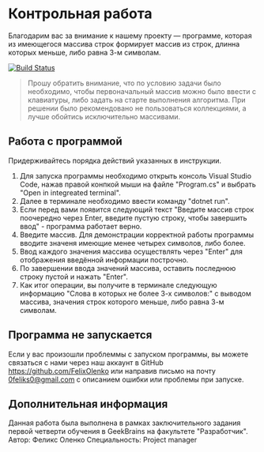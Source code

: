Контрольная работа
=============================
Благодарим вас за внимание к нашему проекту — программе, которая из имеющегося массива строк формирует массив из строк, длинна которых меньше, либо равна 3-м символам. 

[![Build Status](https://github.com/yiisoft/yii/workflows/build/badge.svg)](https://github.com/FelixOlenko?tab=repositories)

>Прошу обратить внимание, что по условию задачи было необходимо, чтобы первоначальный массив можно было ввести с клавиатуры, либо задать на старте выполнения алгоритма. При решении было рекомендовано не пользоваться коллекциями, а лучше обойтись исключительно массивами.

Работа с программой
------------
Придерживайтесь порядка действий указанных в инструкции.

1. Для запуска программы необходимо открыть консоль Visual Studio Code, нажав правой конпкой мыши на файле "Program.cs" и выбрать "Open in integreated terminal".
2. Далее в терминале необходимо ввести команду "dotnet run".
3. Если перед вами появится следующий текст "Введите массив строк поочередно через Enter, введите пустую строку, чтобы завершить ввод" - программа работает верно.
4. Введите массив. Для демонстрации корректной работы программы вводите значеня имеющие менее четырех символов, либо более.
5. Ввод каждого значения массива осуществлять через "Enter" для отображения введённой информации построчно.
6. По завершении ввода значений массива, оставить последнюю строку пустой и нажать "Enter".
7. Как итог операции, вы получите в терминале следующую информацию "Слова в которых не более 3-х символов:" с выводом массива, значения строк которого меньше, либо равна 3-м символам.

Программа не запускается
-----------
Если у вас произошли проблеммы с запуском программы, вы можете связаться с нами через наш аккаунт в GitHub https://github.com/FelixOlenko или направив письмо на почту 0feliks0@gmail.com с описанием ошибки или проблемы при запуске.

Дополнительная информация
-----------
Данная работа была выполнена в рамках заключительного задания первой четверти обучения в GeekBrains на факультете "Разработчик".
Автор: Феликс Оленко
Специальность: Project manager
